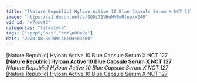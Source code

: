 ```yaml
---
title: "[Nature Republic] Hyloan Active 10 Blue Capsule Serum X NCT 127"
image: "https://s1.dmcdn.net/v/SQOi71VHoMM8wRfnp/x240"
vid_id: "x7vsvt3"
categories: "lifestyle"
tags: ["kpop","nct","cor\u00e9e"]
date: "2020-08-30T09:46:04+03:00"
---
```

[Nature Republic] Hyloan Active 10 Blue Capsule Serum X NCT 127<br><b>[Nature Republic] Hyloan Active 10 Blue Capsule Serum X NCT 127</b><br> <i>[Nature Republic] Hyloan Active 10 Blue Capsule Serum X NCT 127</i><br> <u>[Nature Republic] Hyloan Active 10 Blue Capsule Serum X NCT 127</u>

